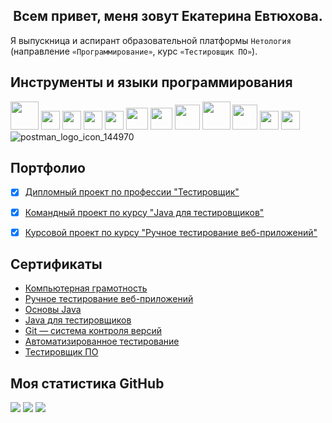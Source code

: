 <h2 align="center">Всем привет, меня зовут Екатерина Евтюхова.</h2>

Я выпускница и аспирант образовательной платформы `Нетология` (направление  `«Программирование»`, курс `«Тестировщик ПО»`).

## Инструменты и языки программирования

<img src="https://cdn.jsdelivr.net/gh/devicons/devicon/icons/java/java-original-wordmark.svg" height="45"/> <img src="https://cdn.jsdelivr.net/gh/devicons/devicon/icons/git/git-plain.svg" height="30"/> <img src="https://cdn.jsdelivr.net/gh/devicons/devicon/icons/jira/jira-original-wordmark.svg" height="30"/> <img src="https://cdn.jsdelivr.net/gh/devicons/devicon/icons/html5/html5-plain-wordmark.svg" height="30"/> <img src="https://cdn.jsdelivr.net/gh/devicons/devicon/icons/css3/css3-plain-wordmark.svg" height="30"/> <img src="https://img.icons8.com/color/1x/intellij-idea.png" height="35"/> <img src="https://cdn.jsdelivr.net/gh/devicons/devicon/icons/docker/docker-plain-wordmark.svg" height="35"/> <img src="https://cdn.jsdelivr.net/gh/devicons/devicon/icons/gradle/gradle-plain.svg" height="40"/> <img src="https://cdn.jsdelivr.net/gh/devicons/devicon/icons/apache/apache-line-wordmark.svg" height="45"/> <img src="https://cdn.jsdelivr.net/gh/devicons/devicon/icons/markdown/markdown-original.svg" height="40"/> <img src="https://cdn.jsdelivr.net/gh/devicons/devicon/icons/selenium/selenium-original.svg" height="30"/> <img src="https://junit.org/junit5/assets/img/junit5-logo.png" height="30"/> ![postman_logo_icon_144970](https://github.com/EkaterinaEv/ekaterinaev/assets/135538938/1ffff9b8-6c6d-44dc-b675-be746e27af59)






## Портфолио

- [x] [Дипломный проект по профессии "Тестировщик"](https://github.com/EkaterinaEv/Diploma)
- [x] [Командный проект по курсу "Java для тестировщиков"](https://github.com/EkaterinaEv/javaqa-team-diplom-2)
- [x] [Курсовой проект по курсу "Ручное тестирование веб-приложений"](https://docs.google.com/spreadsheets/d/1wxcDs2qlx5Ra90wdYQxxqZaLkVJLskpf0izMnpaqTnc/edit#gid=0)


## Сертификаты
- [Компьютерная грамотность](https://github.com/EkaterinaEv/ekaterinaev/blob/main/%D1%81%D0%B5%D1%80%D1%82%D0%B8%D1%84%D0%B8%D0%BA%D0%B0%D1%82%D1%8B/%D0%BA%D0%BE%D0%BC%D0%BF%D1%8C%D1%8E%D1%82%D0%B5%D1%80%D0%BD%D0%B0%D1%8F%20%D0%B3%D1%80%D0%B0%D0%BC%D0%BE%D1%82%D0%BD%D0%BE%D1%81%D1%82%D1%8C.pdf)
- [Ручное тестирование веб-приложений](https://github.com/EkaterinaEv/ekaterinaev/blob/main/%D1%81%D0%B5%D1%80%D1%82%D0%B8%D1%84%D0%B8%D0%BA%D0%B0%D1%82%D1%8B/%D1%80%D1%83%D1%87%D0%BD%D0%BE%D0%B5%20%D1%82%D0%B5%D1%81%D1%82%D0%B8%D1%80%D0%BE%D0%B2%D0%B0%D0%BD%D0%B8%D0%B5.pdf)
- [Основы Java](https://github.com/EkaterinaEv/ekaterinaev/blob/main/%D1%81%D0%B5%D1%80%D1%82%D0%B8%D1%84%D0%B8%D0%BA%D0%B0%D1%82%D1%8B/%D0%BF%D0%BE%D0%B4%D0%B0%D1%80%D0%BE%D1%87%D0%BD%D1%8B%D0%B9%20%D0%BE%D1%81%D0%BD%D0%BE%D0%B2%D1%8B%20%D0%B4%D0%B6%D0%B0%D0%B2%D0%B0.pdf)
- [Java для тестировщиков](https://github.com/EkaterinaEv/ekaterinaev/blob/main/%D1%81%D0%B5%D1%80%D1%82%D0%B8%D1%84%D0%B8%D0%BA%D0%B0%D1%82%D1%8B/%D0%B4%D0%B6%D0%B0%D0%B2%D0%B0%20%D0%B4%D0%BB%D1%8F%20%D1%82%D0%B5%D1%81%D1%82%D0%B8%D1%80%D0%BE%D0%B2%D1%89%D0%B8%D0%BA%D0%BE%D0%B2.pdf)
- [Git — система контроля версий](https://github.com/EkaterinaEv/ekaterinaev/blob/main/%D1%81%D0%B5%D1%80%D1%82%D0%B8%D1%84%D0%B8%D0%BA%D0%B0%D1%82%D1%8B/%D0%B3%D0%B8%D1%82.pdf)
- [Автоматизированное тестирование](https://github.com/EkaterinaEv/ekaterinaev/blob/main/%D1%81%D0%B5%D1%80%D1%82%D0%B8%D1%84%D0%B8%D0%BA%D0%B0%D1%82%D1%8B/%D0%B0%D0%B2%D1%82%D0%BE%D0%BC%D0%B0%D1%82%D0%B8%D0%B7%D0%B8%D1%80%D0%BE%D0%B2%D0%B0%D0%BD%D0%BD%D0%BE%D0%B5%20%D1%82%D0%B5%D1%81%D1%82%D0%B8%D1%80%D0%BE%D0%B2%D0%B0%D0%BD%D0%B8%D0%B5.pdf)
- [Тестировщик ПО](https://github.com/EkaterinaEv/ekaterinaev/blob/main/%D1%81%D0%B5%D1%80%D1%82%D0%B8%D1%84%D0%B8%D0%BA%D0%B0%D1%82%D1%8B/certificate.pdf)


## Моя статистика GitHub 
![](http://github-profile-summary-cards.vercel.app/api/cards/profile-details?username=EkaterinaEv&theme=blueberry)
![](http://github-profile-summary-cards.vercel.app/api/cards/repos-per-language?username=EkaterinaEv&theme=blueberry)
![](http://github-profile-summary-cards.vercel.app/api/cards/stats?username=EkaterinaEv&theme=blueberry)
